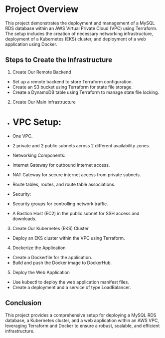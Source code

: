 # Project Overview

This project demonstrates the deployment and management of a MySQL RDS database within an AWS Virtual Private Cloud (VPC) using Terraform. The setup includes the creation of necessary networking infrastructure, deployment of a Kubernetes (EKS) cluster, and deployment of a web application using Docker.

## Steps to Create the Infrastructure

1. Create Our Remote Backend

- Set up a remote backend to store Terraform configuration.
- Create an S3 bucket using Terraform for state file storage.
- Create a DynamoDB table using Terraform to manage state file locking.

2. Create Our Main Infrastructure

- # VPC Setup:
- One VPC.
- 2 private and 2 public subnets across 2 different availability zones.

- Networking Components:
- Internet Gateway for outbound internet access.
- NAT Gateway for secure internet access from private subnets.
- Route tables, routes, and route table associations.

- Security:
- Security groups for controlling network traffic.
- A Bastion Host (EC2) in the public subnet for SSH access and downloads.

3. Create Our Kubernetes (EKS) Cluster

- Deploy an EKS cluster within the VPC using Terraform.

4. Dockerize the Application

- Create a Dockerfile for the application.
- Build and push the Docker image to DockerHub.

5. Deploy the Web Application

- Use kubectl to deploy the web application manifest files.
- Create a deployment and a service of type LoadBalancer.

## Conclusion

This project provides a comprehensive setup for deploying a MySQL RDS database, a Kubernetes cluster, and a web application within an AWS VPC, leveraging Terraform and Docker to ensure a robust, scalable, and efficient infrastructure.
